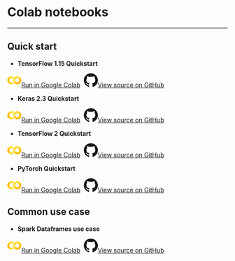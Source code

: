 # Colab notebooks

---

## Quick start

- **TensorFlow 1.15 Quickstart**

![](../../../image/colab_logo_32px.png)[Run in Google Colab](https://colab.research.google.com/github/intel-analytics/analytics-zoo/blob/master/docs/docs/colab-notebook/orca/quickstart/tf_lenet_mnist.ipynb) &nbsp;![](../../../image/GitHub-Mark-32px.png)[View source on GitHub](https://github.com/intel-analytics/analytics-zoo/blob/master/docs/docs/colab-notebook/orca/quickstart/tf_lenet_mnist.ipynb)

- **Keras 2.3 Quickstart**

![](../../../image/colab_logo_32px.png)[Run in Google Colab](https://colab.research.google.com/github/intel-analytics/analytics-zoo/blob/master/docs/docs/colab-notebook/orca/quickstart/keras_lenet_mnist.ipynb) &nbsp;![](../../../image/GitHub-Mark-32px.png)[View source on GitHub](https://github.com/intel-analytics/analytics-zoo/blob/master/docs/docs/colab-notebook/orca/quickstart/keras_lenet_mnist.ipynb)  
   
- **TensorFlow 2 Quickstart**

![](../../../image/colab_logo_32px.png)[Run in Google Colab](https://colab.research.google.com/github/intel-analytics/analytics-zoo/blob/master/docs/docs/colab-notebook/orca/quickstart/tf2_keras_lenet_mnist.ipynb) &nbsp;![](../../../image/GitHub-Mark-32px.png)[View source on GitHub](https://github.com/intel-analytics/analytics-zoo/blob/master/docs/docs/colab-notebook/orca/quickstart/tf2_keras_lenet_mnist.ipynb)

- **PyTorch Quickstart**

![](../../../image/colab_logo_32px.png)[Run in Google Colab](https://colab.research.google.com/github/intel-analytics/analytics-zoo/blob/master/docs/docs/colab-notebook/orca/quickstart/pytorch_lenet_mnist.ipynb) &nbsp;![](../../../image/GitHub-Mark-32px.png)[View source on GitHub](https://github.com/intel-analytics/analytics-zoo/blob/master/docs/docs/colab-notebook/orca/quickstart/pytorch_lenet_mnist.ipynb)

## Common use case

- **Spark Dataframes use case**

![](../../../image/colab_logo_32px.png)[Run in Google Colab](https://colab.research.google.com/github/intel-analytics/analytics-zoo/blob/master/docs/docs/colab-notebook/orca/quickstart/ncf_dataframe.ipynb) &nbsp;![](../../../image/GitHub-Mark-32px.png)[View source on GitHub](https://github.com/intel-analytics/analytics-zoo/blob/master/docs/docs/colab-notebook/orca/quickstart/ncf_dataframe.ipynb)
